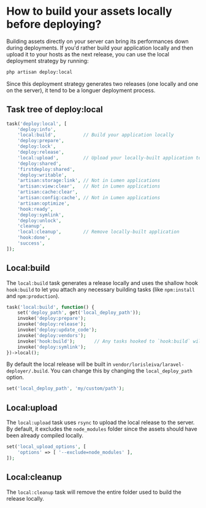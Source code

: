 # How to build your assets locally before deploying?

Building assets directly on your server can bring its performances down during deployments. If you'd rather build your application locally and then upload it to your hosts as the next release, you can use the local deployment strategy by running:

```bash
php artisan deploy:local
```

Since this deployment strategy generates two releases (one locally and one on the server), it tend to be a longuer deployment process.

## Task tree of deploy:local

```php
task('deploy:local', [
    'deploy:info',
    'local:build',          // Build your application locally
    'deploy:prepare',
    'deploy:lock',
    'deploy:release',
    'local:upload',         // Upload your locally-built application to your hosts
    'deploy:shared',
    'firstdeploy:shared',
    'deploy:writable',
    'artisan:storage:link', // Not in Lumen applications
    'artisan:view:clear',   // Not in Lumen applications
    'artisan:cache:clear',
    'artisan:config:cache', // Not in Lumen applications
    'artisan:optimize',
    'hook:ready',
    'deploy:symlink',
    'deploy:unlock',
    'cleanup',
    'local:cleanup',        // Remove locally-built application
    'hook:done',
    'success',
]);
```

## Local:build

The `local:build` task generates a release locally and uses the shallow hook `hook:build` to let you attach any necessary building tasks (like `npm:install` and `npm:production`).

```php
task('local:build', function() {
    set('deploy_path', get('local_deploy_path'));
    invoke('deploy:prepare');
    invoke('deploy:release');
    invoke('deploy:update_code');
    invoke('deploy:vendors');
    invoke('hook:build');       // Any tasks hooked to `hook:build` will be called locally
    invoke('deploy:symlink');
})->local();
```

By default the local release will be built in `vendor/lorisleiva/laravel-deployer/.build`. You can change this by changing the `local_deploy_path` option.

```php
set('local_deploy_path', 'my/custom/path');
```

## Local:upload

The `local:upload` task uses `rsync` to upload the local release to the server. By default, it excludes the `node_modules` folder since the assets should have been already compiled locally.

```php
set('local_upload_options', [
    'options' => [ '--exclude=node_modules' ],
]);
```

## Local:cleanup

The `local:cleanup` task will remove the entire folder used to build the release locally.